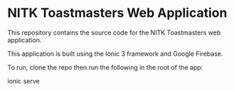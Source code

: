 # NITK Toastmasters Web Application

This repository contains the source code for the NITK Toastmasters web application.

This application is built using the Ionic 3 framework and Google Firebase.

To run, clone the repo then run the following in the root of the app:

ionic serve
